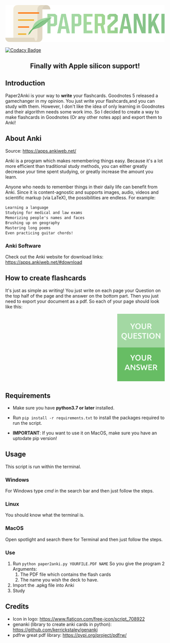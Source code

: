 <p align="center">
  <img src="logo.png">
</p>

[![Codacy Badge](https://app.codacy.com/project/badge/Grade/c44e9b5b01144bad817b788fc068da91)](https://www.codacy.com/gh/Smponi/Paper2Anki/dashboard?utm_source=github.com&amp;utm_medium=referral&amp;utm_content=Smponi/Paper2Anki&amp;utm_campaign=Badge_Grade)

<h2 align="center">
Finally with Apple silicon support!</h2>

## Introduction

Paper2Anki is your way to **write** your flashcards. Goodnotes 5 released a gamechanger in my opinion. You just write your flashcards,and you can study with them.
However, I don't like the idea of only learning in Goodnotes and their algorithm needs some work imo.
So I decided to create a way to make flashcards in Goodnotes (Or any other notes app) and export them to Anki!

## About Anki
Source: https://apps.ankiweb.net/

 Anki is a program which makes remembering things easy. Because it's a lot more efficient than traditional study methods, you can either greatly decrease your time spent studying, or greatly increase the amount you learn.

Anyone who needs to remember things in their daily life can benefit from Anki. Since it is content-agnostic and supports images, audio, videos and scientific markup (via LaTeX), the possibilities are endless.
For example:

    Learning a language
    Studying for medical and law exams
    Memorizing people's names and faces
    Brushing up on geography
    Mastering long poems
    Even practicing guitar chords!

### Anki Software

Check out the Anki website for download links: https://apps.ankiweb.net/#download

## How to create flashcards

It's just as simple as writing!
You just write on each page your Question on the top half of the page
and the answer on the bottom part.
Then you just need to export your document as a pdf.
So each of your page should look like this:

<p align="right">
<img width=150  src="templatepaper.png">
</p>

## Requirements

  - Make sure you have **python3.7 or later** installed.
  
  - Run `pip install -r requirements.txt`
   to install the packages required to run the script.
  
  - **IMPORTANT**: If you want to use it on MacOS, make sure you have an uptodate pip version!

## Usage

This script is run within the terminal.
### Windows
For Windows type _cmd_ in the search bar and then just follow the steps.
### Linux
You should know what the terminal is.

### MacOS
Open spotlight and search there for Terminal and then just follow the steps.

### Use

 1. Run `python paper2anki.py YOURFILE.PDF NAME`
   So you give the program 2 Arguments:
    1. The PDF file which contains the flash cards
    2. The name you wish the deck to have.
 2. Import the .apkg file into Anki
 3. Study

## Credits

  - Icon in logo: https://www.flaticon.com/free-icon/script_708922
  - genanki (library to create anki cards in python): https://github.com/kerrickstaley/genanki
  - pdfrw great pdf library: https://pypi.org/project/pdfrw/
